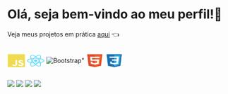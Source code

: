 <h1>Olá, seja bem-vindo ao meu perfil!👋</h1>

<div>
  <p>Veja meus projetos em prática <a href='https://adilsonneubaner.github.io/portfolio/' target="_blank">aqui</a> 👈</p>
</div>

<div style="display: inline_block"><br>
  <img align="center" alt=Js" height="30" width="40" src="https://raw.githubusercontent.com/devicons/devicon/master/icons/javascript/javascript-plain.svg">
  <img align="center" alt=React" height="30" width="40" src="https://raw.githubusercontent.com/devicons/devicon/master/icons/react/react-original.svg">
  <img align="center" alt=Bootstrap" height="30" width="40" src="https://cdn.jsdelivr.net/gh/devicons/devicon@latest/icons/bootstrap/bootstrap-original.svg">
  <img align="center" alt=HTML" height="30" width="40" src="https://raw.githubusercontent.com/devicons/devicon/master/icons/html5/html5-original.svg">
  <img align="center" alt=CSS" height="30" width="40" src="https://raw.githubusercontent.com/devicons/devicon/master/icons/css3/css3-original.svg">
</div>

##

<div>
  <a href="https://www.linkedin.com/in/adilson-neubaner-b936442b8/" target='_blank'><img src="https://img.shields.io/badge/-LinkedIn-%230077B5?style=for-the-badge&logo=linkedin&logoColor=white" target="_blank"></a>
  <a href="mailto:juniorneubaner@gmail.com" target='_blank'><img src="https://img.shields.io/badge/-Gmail-%23333?style=for-the-badge&logo=gmail&logoColor=white" target="_blank"></a>
  <a href="https://www.instagram.com/juniorneubaner/" target='_blank'><img src="https://img.shields.io/badge/-Instagram-%23E4405F?style=for-the-badge&logo=instagram&logoColor=white" target="_blank"></a>
  <a href="https://wa.me/553398214909" target='_blank'><img src='https://img.shields.io/badge/WhatsApp-25D366?style=for-the-badge&logo=whatsapp&logoColor=white' target="_blank"></a>
</div>
